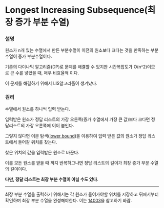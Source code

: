 # Longest Increasing Subsequence(최장 증가 부분 수열)


### 설명


원소가 n개 있는 수열에서 만든 부분수열이 이전의 원소보다 크다는 것을 만족하는 부분수열이 증가 부분수열이다.


기존의 다이나믹 알고리즘(DP)로 문제를 해결할 수 있지만 시간복잡도가 O(n^2)이므로 큰 수를 넣었을 때, 매우 비효율적 이다.


이 문제를 해결하기 위해서 LIS알고리즘이 생겨났다.


### 원리

수열에서 원소를 하나씩 입력 받는다.


입력받은 원소가 정답 리스트의 가장 오른쪽(증가 수열에서 가장 큰 값)보다 크다면 정답리스트의 가장 오른쪽에 이어 붙인다.


그렇지 않다면 이분 탐색([lower bound](https://github.com/confidencecat/confidence_algorithms/blob/main/백준/Gold%20IV/1647.%E2%80%85도시%E2%80%85분할%E2%80%85계획/도시%E2%80%85분할%E2%80%85계획.cc, "lower_bound_code_link"))을 이용하여 입력 받은 값의 원소가 정답 리스트에서 들어갈 위치를 찾는다.


찾은 위치의 값을 입력받은 원소로 바꾼다.


이를 모든 원소를 받을 때 까지 반복하고나면 정답 리스트의 길이가 최장 증가 부분 수열의 길이이다.


__다만, 정달 리스트는 최장 부분 수열이 아닐 수도 있다.__
* * *
최장 부분 수열을 출력하기 위해서는 각 원소가 들어가야할 위치를 저장하고 뒤에서부터 확인하며 최장 부분 수열을 완성해야한다.
이는 [14003](https://github.com/confidencecat/confidence_algorithms/blob/main/백준/Platinum/14003.%E2%80%85가장%E2%80%85긴%E2%80%85증가하는%E2%80%85부분%E2%80%85수열%E2%80%855/가장%E2%80%85긴%E2%80%85증가하는%E2%80%85부분%E2%80%85수열%E2%80%855.cc, "LIS_List_code_link")을 참고하기 바람.
